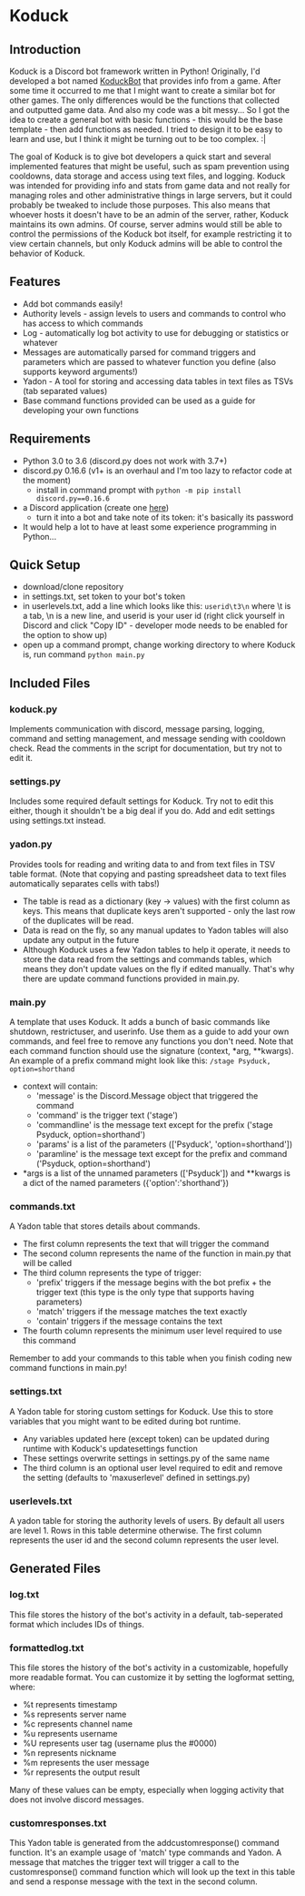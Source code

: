 # Koduck

## Introduction
Koduck is a Discord bot framework written in Python! Originally, I'd developed a bot named [KoduckBot](https://github.com/Chupalika/KoduckBot) that provides info from a game. After some time it occurred to me that I might want to create a similar bot for other games. The only differences would be the functions that collected and outputted game data. And also my code was a bit messy... So I got the idea to create a general bot with basic functions - this would be the base template - then add functions as needed. I tried to design it to be easy to learn and use, but I think it might be turning out to be too complex. :|

The goal of Koduck is to give bot developers a quick start and several implemented features that might be useful, such as spam prevention using cooldowns, data storage and access using text files, and logging. Koduck was intended for providing info and stats from game data and not really for managing roles and other administrative things in large servers, but it could probably be tweaked to include those purposes. This also means that whoever hosts it doesn't have to be an admin of the server, rather, Koduck maintains its own admins. Of course, server admins would still be able to control the permissions of the Koduck bot itself, for example restricting it to view certain channels, but only Koduck admins will be able to control the behavior of Koduck.

## Features
- Add bot commands easily!
- Authority levels - assign levels to users and commands to control who has access to which commands
- Log - automatically log bot activity to use for debugging or statistics or whatever
- Messages are automatically parsed for command triggers and parameters which are passed to whatever function you define (also supports keyword arguments!)
- Yadon - A tool for storing and accessing data tables in text files as TSVs (tab separated values)
- Base command functions provided can be used as a guide for developing your own functions

## Requirements
- Python 3.0 to 3.6 (discord.py does not work with 3.7+)
- discord.py 0.16.6 (v1+ is an overhaul and I'm too lazy to refactor code at the moment)
  - install in command prompt with ``python -m pip install discord.py==0.16.6``
- a Discord application (create one [here](https://discordapp.com/developers/applications/))
  - turn it into a bot and take note of its token: it's basically its password
- It would help a lot to have at least some experience programming in Python...

## Quick Setup
- download/clone repository
- in settings.txt, set token to your bot's token
- in userlevels.txt, add a line which looks like this: ``userid\t3\n`` where \t is a tab, \n is a new line, and userid is your user id (right click yourself in Discord and click "Copy ID" - developer mode needs to be enabled for the option to show up)
- open up a command prompt, change working directory to where Koduck is, run command ``python main.py``

## Included Files

### koduck.py
Implements communication with discord, message parsing, logging, command and setting management, and message sending with cooldown check. Read the comments in the script for documentation, but try not to edit it.

### settings.py
Includes some required default settings for Koduck. Try not to edit this either, though it shouldn't be a big deal if you do. Add and edit settings using settings.txt instead.

### yadon.py
Provides tools for reading and writing data to and from text files in TSV table format. (Note that copying and pasting spreadsheet data to text files automatically separates cells with tabs!)
- The table is read as a dictionary (key -> values) with the first column as keys. This means that duplicate keys aren't supported - only the last row of the duplicates will be read.
- Data is read on the fly, so any manual updates to Yadon tables will also update any output in the future
- Although Koduck uses a few Yadon tables to help it operate, it needs to store the data read from the settings and commands tables, which means they don't update values on the fly if edited manually. That's why there are update command functions provided in main.py.

### main.py
A template that uses Koduck. It adds a bunch of basic commands like shutdown, restrictuser, and userinfo. Use them as a guide to add your own commands, and feel free to remove any functions you don't need. Note that each command function should use the signature (context, \*arg, \*\*kwargs). An example of a prefix command might look like this: ``/stage Psyduck, option=shorthand``
* context will contain:
  * 'message' is the Discord.Message object that triggered the command
  * 'command' is the trigger text ('stage')
  * 'commandline' is the message text except for the prefix ('stage Psyduck, option=shorthand')
  * 'params' is a list of the parameters (\['Psyduck', 'option=shorthand'\])
  * 'paramline' is the message text except for the prefix and command ('Psyduck, option=shorthand')
* \*args is a list of the unnamed parameters (\['Psyduck'\]) and \*\*kwargs is a dict of the named parameters ({'option':'shorthand'})

### commands.txt
A Yadon table that stores details about commands.
- The first column represents the text that will trigger the command
- The second column represents the name of the function in main.py that will be called
- The third column represents the type of trigger:
  - 'prefix' triggers if the message begins with the bot prefix + the trigger text (this type is the only type that supports having parameters)
  - 'match' triggers if the message matches the text exactly
  - 'contain' triggers if the message contains the text
- The fourth column represents the minimum user level required to use this command

Remember to add your commands to this table when you finish coding new command functions in main.py!

### settings.txt
A Yadon table for storing custom settings for Koduck. Use this to store variables that you might want to be edited during bot runtime.
- Any variables updated here (except token) can be updated during runtime with Koduck's updatesettings function
- These settings overwrite settings in settings.py of the same name
- The third column is an optional user level required to edit and remove the setting (defaults to 'maxuserlevel' defined in settings.py)

### userlevels.txt
A yadon table for storing the authority levels of users. By default all users are level 1. Rows in this table determine otherwise. The first column represents the user id and the second column represents the user level.

## Generated Files

### log.txt
This file stores the history of the bot's activity in a default, tab-seperated format which includes IDs of things.

### formattedlog.txt
This file stores the history of the bot's activity in a customizable, hopefully more readable format. You can customize it by setting the logformat setting, where:
- %t represents timestamp
- %s represents server name
- %c represents channel name
- %u represents username
- %U represents user tag (username plus the #0000)
- %n represents nickname
- %m represents the user message
- %r represents the output result

Many of these values can be empty, especially when logging activity that does not involve discord messages.

### customresponses.txt
This Yadon table is generated from the addcustomresponse() command function. It's an example usage of 'match' type commands and Yadon. A message that matches the trigger text will trigger a call to the customresponse() command function which will look up the text in this table and send a response message with the text in the second column.
